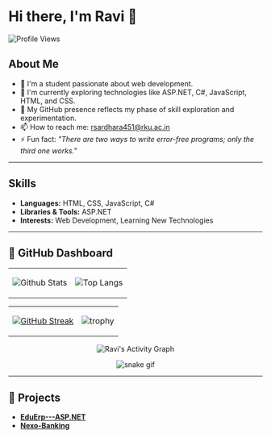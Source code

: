 # Hi there, I'm Ravi 👋  

![Profile Views](https://komarev.com/ghpvc/?username=MrRavi246&style=flat-square&color=00BFFF)  

## About Me  

- 🌱 I'm a student passionate about web development.  
- 🔭 I'm currently exploring technologies like ASP.NET, C#, JavaScript, HTML, and CSS.  
- 🤔 My GitHub presence reflects my phase of skill exploration and experimentation.  
- 📫 How to reach me: [rsardhara451@rku.ac.in](mailto:rsardhara451@rku.ac.in)  
- ⚡ Fun fact: *"There are two ways to write error-free programs; only the third one works."*  

---

## Skills  

- **Languages:** HTML, CSS, JavaScript, C#  
- **Libraries & Tools:** ASP.NET  
- **Interests:** Web Development, Learning New Technologies  

---

## 🚀 GitHub Dashboard  

<div align="center">

<!-- Row 1: Stats + Top Languages -->
<table>
<tr>
<td>
  
![Github Stats](https://github-readme-stats.vercel.app/api?username=MrRavi246&show_icons=true&title_color=00BFFF&icon_color=00BFFF&text_color=FFFFFF&bg_color=000000)

</td>
<td>

![Top Langs](https://github-readme-stats.vercel.app/api/top-langs/?username=MrRavi246&title_color=00BFFF&text_color=FFFFFF&bg_color=000000)

</td>
</tr>
</table>

<!-- Row 2: Streak + Trophy -->
<table>
<tr>
<td>

[![GitHub Streak](https://streak-stats.demolab.com/?user=MrRavi246&theme=black-ice&ring=00BFFF&fire=00BFFF&currStreakLabel=00BFFF&background=000000&stroke=FFFFFF&sideNums=FFFFFF&currStreakNum=FFFFFF&sideLabels=FFFFFF)](https://git.io/streak-stats)

</td>
<td>

![trophy](https://github-profile-trophy.vercel.app/?username=MrRavi246&theme=onestar&no-frame=true&row=2&column=3&title_color=00BFFF&text_color=FFFFFF&bg_color=000000)



</td>
</tr>
</table>

<!-- Row 3: Activity Graph -->
![Ravi's Activity Graph](https://github-readme-activity-graph.vercel.app/graph?username=MrRavi246&bg_color=000000&color=00BFFF&line=00BFFF&point=FFFFFF&area=true&hide_border=true)

<!-- Row 4: Snake Animation -->
![snake gif](https://github.com/MrRavi246/MrRavi246/blob/output/github-contribution-grid-snake.svg)

</div>

---

## 📂 Projects  

- [**EduErp---ASP.NET**](https://github.com/MrRavi246/EduErp---ASP.NET)  
- [**Nexo-Banking**](https://github.com/MrRavi246/Nexo-Banking)  

